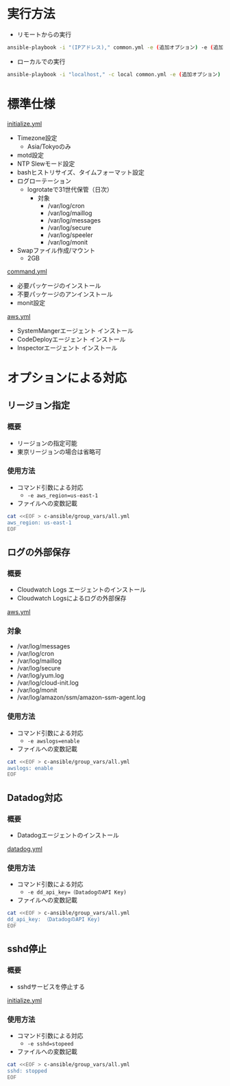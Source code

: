 # 実行方法
- リモートからの実行
```bash
ansible-playbook -i "(IPアドレス)," common.yml -e (追加オプション) -e (追加オプション)
```
- ローカルでの実行
```bash
ansible-playbook -i "localhost," -c local common.yml -e (追加オプション) -e (追加オプション)
```

# 標準仕様

[initialize.yml](https://github.com/cloudpack/c-ansible/blob/master/roles/common/tasks/initialize.yml)
- Timezone設定
  - Asia/Tokyoのみ
- motd設定
- NTP Slewモード設定
- bashヒストリサイズ、タイムフォーマット設定
- ログローテーション
  - logrotateで31世代保管（日次）
    - 対象
      - /var/log/cron
      - /var/log/maillog
      - /var/log/messages
      - /var/log/secure
      - /var/log/speeler
      - /var/log/monit
- Swapファイル作成/マウント
  - 2GB

[command.yml](https://github.com/cloudpack/c-ansible/blob/master/roles/common/tasks/command.yml)
- 必要パッケージのインストール
- 不要パッケージのアンインストール
- monit設定

[aws.yml](tasks/aws.yml)
- SystemMangerエージェント インストール
- CodeDeployエージェント インストール
- Inspectorエージェント インストール


# オプションによる対応
## リージョン指定
### 概要
- リージョンの指定可能
- 東京リージョンの場合は省略可

### 使用方法
- コマンド引数による対応
  - `-e aws_region=us-east-1`
- ファイルへの変数記載
```bash
cat <<EOF > c-ansible/group_vars/all.yml
aws_region: us-east-1
EOF
```

## ログの外部保存
### 概要
- Cloudwatch Logs エージェントのインストール
- Cloudwatch Logsによるログの外部保存

[aws.yml](https://github.com/cloudpack/c-ansible/blob/master/roles/common/tasks/aws.yml)
### 対象
- /var/log/messages
- /var/log/cron
- /var/log/maillog
- /var/log/secure
- /var/log/yum.log
- /var/log/cloud-init.log
- /var/log/monit
- /var/log/amazon/ssm/amazon-ssm-agent.log

### 使用方法
- コマンド引数による対応
  - `-e awslogs=enable`
- ファイルへの変数記載
```bash
cat <<EOF > c-ansible/group_vars/all.yml
awslogs: enable
EOF
```

## Datadog対応
### 概要
- Datadogエージェントのインストール

[datadog.yml](https://github.com/cloudpack/c-ansible/blob/master/roles/common/tasks/datadog.yml)

### 使用方法
- コマンド引数による対応
  - `-e dd_api_key=（DatadogのAPI Key)`
- ファイルへの変数記載
```bash
cat <<EOF > c-ansible/group_vars/all.yml
dd_api_key: （DatadogのAPI Key)
EOF
```

## sshd停止
### 概要
- sshdサービスを停止する

[initialize.yml](https://github.com/cloudpack/c-ansible/blob/master/roles/common/tasks/initialize.yml)

### 使用方法
- コマンド引数による対応
  - `-e sshd=stopeed`
- ファイルへの変数記載
```bash
cat <<EOF > c-ansible/group_vars/all.yml
sshd: stopped
EOF
```
